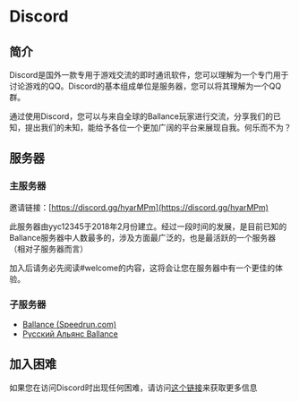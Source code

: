 # Discord

## 简介

Discord是国外一款专用于游戏交流的即时通讯软件，您可以理解为一个专门用于讨论游戏的QQ。Discord的基本组成单位是服务器，您可以将其理解为一个QQ群。

通过使用Discord，您可以与来自全球的Ballance玩家进行交流，分享我们的已知，提出我们的未知，能给予各位一个更加广阔的平台来展现自我。何乐而不为？

## 服务器

### 主服务器

邀请链接：[https://discord.gg/hyarMPm](https://discord.gg/hyarMPm)

此服务器由yyc12345于2018年2月份建立。经过一段时间的发展，是目前已知的Ballance服务器中人数最多的，涉及方面最广泛的，也是最活跃的一个服务器（相对子服务器而言）

加入后请务必先阅读#welcome的内容，这将会让您在服务器中有一个更佳的体验。

### 子服务器

* [Ballance (Speedrun.com)](https://discord.gg/EvyZ3Nc)
* [Русский Альянс Ballance](https://discord.gg/r8axgNz)

## 加入困难

如果您在访问Discord时出现任何困难，请访问[这个链接](http://ballancebug.ml/wiki/dc-login)来获取更多信息
